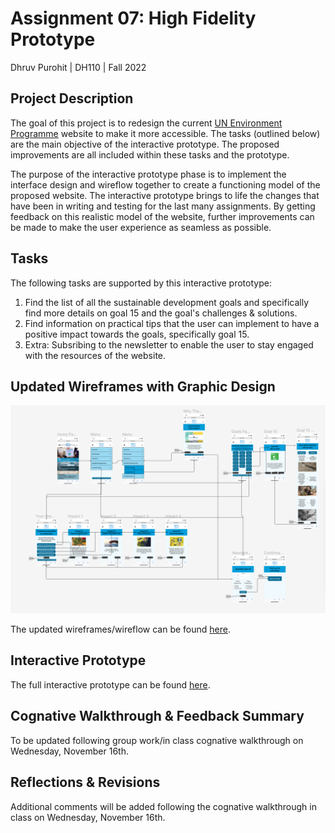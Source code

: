 # Assignment 07: High Fidelity Prototype

Dhruv Purohit | DH110 | Fall 2022

## Project Description
The goal of this project is to redesign the current [UN Environment Programme](https://www.unep.org) website to make it more accessible. The tasks (outlined below) are the main objective of the interactive prototype. The proposed improvements are all included within these tasks and the prototype. 

The purpose of the interactive prototype phase is to implement the interface design and wireflow together to create a functioning model of the proposed website. The interactive prototype brings to life the changes that have been in writing and testing for the last many assignments. By getting feedback on this realistic model of the website, further improvements can be made to make the user experience as seamless as possible. 

## Tasks
The following tasks are supported by this interactive prototype: 
1. Find the list of all the sustainable development goals and specifically find more details on goal 15 and the goal's challenges & solutions.
2. Find information on practical tips that the user can implement to have a positive impact towards the goals, specifically goal 15.
3. Extra: Subsribing to the newsletter to enable the user to stay engaged with the resources of the website. 

## Updated Wireframes with Graphic Design

<p align="center">
  <img src="flow4.png" alt="Flow"/>
</p>

The updated wireframes/wireflow can be found [here](https://www.figma.com/file/70jzqqbnqGPVP5KZgTsiL1/Updated-Flow?node-id=0%3A1&t=hHNvR5jRHP892VcB-1).

## Interactive Prototype

The full interactive prototype can be found [here](https://www.figma.com/proto/8pJf6XjZfpIPxfYtA0DmpO/High-Fidelity?page-id=0%3A1&node-id=1%3A101&viewport=563%2C644%2C0.25&scaling=min-zoom&starting-point-node-id=1%3A101).

## Cognative Walkthrough & Feedback Summary

To be updated following group work/in class cognative walkthrough on Wednesday, November 16th.

## Reflections & Revisions

Additional comments will be added following the cognative walkthrough in class on Wednesday, November 16th.
